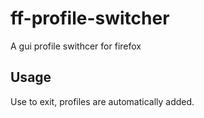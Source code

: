 # ff-profile-switcher

A gui profile swithcer for firefox

## Usage

Use <ESC> to exit, profiles are automatically added.
